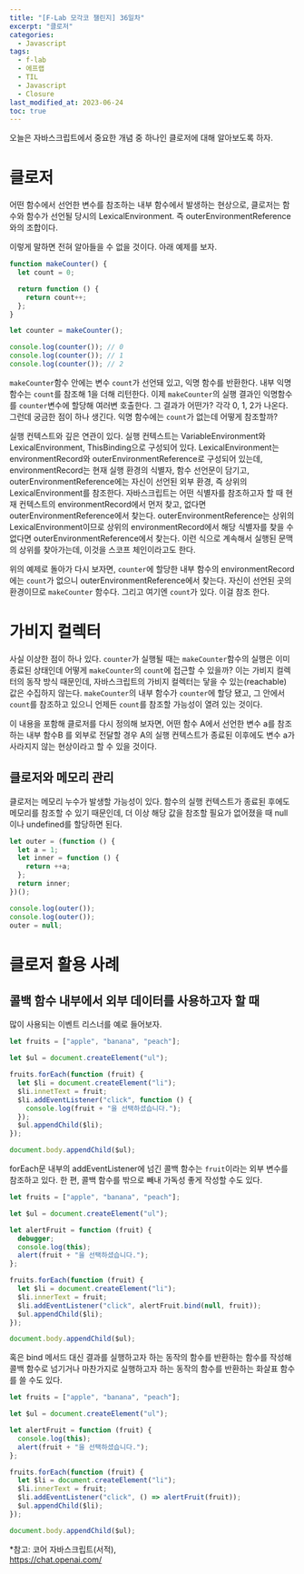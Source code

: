 ```yaml
---
title: "[F-Lab 모각코 챌린지] 36일차"
excerpt: "클로저"
categories:
  - Javascript
tags:
  - f-lab
  - 에프랩
  - TIL
  - Javascript
  - Closure
last_modified_at: 2023-06-24
toc: true
---
```


오늘은 자바스크립트에서 중요한 개념 중 하나인 클로저에 대해 알아보도록 하자.

# 클로저

어떤 함수에서 선언한 변수를 참조하는 내부 함수에서 발생하는 현상으로, 클로저는 함수와 함수가 선언될 당시의 LexicalEnvironment. 즉 outerEnvironmentReference와의 조합이다.

이렇게 말하면 전혀 알아들을 수 없을 것이다. 아래 예제를 보자.

```javascript
function makeCounter() {
  let count = 0;

  return function () {
    return count++;
  };
}

let counter = makeCounter();

console.log(counter()); // 0
console.log(counter()); // 1
console.log(counter()); // 2
```

`makeCounter`함수 안에는 변수 `count`가 선언돼 있고, 익명 함수를 반환한다. 내부 익명함수는 `count`를 참조해 1을 더해 리턴한다. 이제 `makeCounter`의 실행 결과인 익명함수를 `counter`변수에 할당해 여러변 호출한다. 그 결과가 어떤가? 각각 0, 1, 2가 나온다. 그런데 궁금한 점이 하나 생긴다. 익명 함수에는 `count`가 없는데 어떻게 참조할까?

실행 컨텍스트와 깊은 연관이 있다. 실행 컨텍스트는 VariableEnvironment와 LexicalEnvironment, ThisBinding으로 구성되어 있다. LexicalEnvironment는 environmentRecord와 outerEnvironmentReference로 구성되어 있는데, environmentRecord는 현재 실행 환경의 식별자, 함수 선언문이 담기고, outerEnvironmentReference에는 자신이 선언된 외부 환경, 즉 상위의 LexicalEnvironment를 참조한다. 자바스크립트는 어떤 식별자를 참조하고자 할 때 현재 컨텍스트의 environmentRecord에서 먼저 찾고, 없다면 outerEnvironmentReference에서 찾는다. outerEnvironmentReference는 상위의 LexicalEnvironment이므로 상위의 environmentRecord에서 해당 식별자를 찾을 수 없다면 outerEnvironmentReference에서 찾는다. 이런 식으로 계속해서 실행된 문맥의 상위를 찾아가는데, 이것을 스코프 체인이라고도 한다.

위의 예제로 돌아가 다시 보자면, `counter`에 할당한 내부 함수의 environmentRecord에는 `count`가 없으니 outerEnvironmentReference에서 찾는다. 자신이 선언된 곳의 환경이므로 `makeCounter` 함수다. 그리고 여기엔 `count`가 있다. 이걸 참조 한다.

# 가비지 컬렉터

사실 이상한 점이 하나 있다. `counter`가 실행될 때는 `makeCounter`함수의 실행은 이미 종료된 상태인데 어떻게 `makeCounter`의 `count`에 접근할 수 있을까? 이는 가비지 컬렉터의 동작 방식 때문인데, 자바스크립트의 가비지 컬렉터는 닿을 수 있는(reachable) 값은 수집하지 않는다. `makeCounter`의 내부 함수가 `counter`에 할당 됐고, 그 안에서 `count`를 참조하고 있으니 언제든 `count`를 참조할 가능성이 열려 있는 것이다.

이 내용을 포함해 클로저를 다시 정의해 보자면, 어떤 함수 A에서 선언한 변수 a를 참조하는 내부 함수B 를 외부로 전달할 경우 A의 실행 컨텍스트가 종료된 이후에도 변수 a가 사라지지 않는 현상이라고 할 수 있을 것이다.

## 클로저와 메모리 관리

클로저는 메모리 누수가 발생할 가능성이 있다. 함수의 실행 컨텍스트가 종료된 후에도 메모리를 참조할 수 있기 때문인데, 더 이상 해당 값을 참조할 필요가 없어졌을 때 null 이나 undefined를 할당하면 된다.

```javascript
let outer = (function () {
  let a = 1;
  let inner = function () {
    return ++a;
  };
  return inner;
})();

console.log(outer());
console.log(outer());
outer = null;
```

# 클로저 활용 사례

## 콜백 함수 내부에서 외부 데이터를 사용하고자 할 때

많이 사용되는 이벤트 리스너를 예로 들어보자.

```javascript
let fruits = ["apple", "banana", "peach"];

let $ul = document.createElement("ul");

fruits.forEach(function (fruit) {
  let $li = document.createElement("li");
  $li.innetText = fruit;
  $li.addEventListener("click", function () {
    console.log(fruit + "을 선택하셨습니다.");
  });
  $ul.appendChild($li);
});

document.body.appendChild($ul);
```

forEach문 내부의 addEventListener에 넘긴 콜백 함수는 `fruit`이라는 외부 변수를 참조하고 있다. 한 편, 콜백 함수를 밖으로 빼내 가독성 좋게 작성할 수도 있다.

```javascript
let fruits = ["apple", "banana", "peach"];

let $ul = document.createElement("ul");

let alertFruit = function (fruit) {
  debugger;
  console.log(this);
  alert(fruit + "을 선택하셨습니다.");
};

fruits.forEach(function (fruit) {
  let $li = document.createElement("li");
  $li.innerText = fruit;
  $li.addEventListener("click", alertFruit.bind(null, fruit));
  $ul.appendChild($li);
});

document.body.appendChild($ul);
```

혹은 bind 메서드 대신 결과를 실행하고자 하는 동작의 함수를 반환하는 함수를 작성해 콜백 함수로 넘기거나 마찬가지로 실행하고자 하는 동작의 함수를 반환하는 화살표 함수를 쓸 수도 있다.

```javascript
let fruits = ["apple", "banana", "peach"];

let $ul = document.createElement("ul");

let alertFruit = function (fruit) {
  console.log(this);
  alert(fruit + "을 선택하셨습니다.");
};

fruits.forEach(function (fruit) {
  let $li = document.createElement("li");
  $li.innerText = fruit;
  $li.addEventListener("click", () => alertFruit(fruit));
  $ul.appendChild($li);
});

document.body.appendChild($ul);
```

\*참고: 코어 자바스크립트(서적),  
<https://chat.openai.com/>

